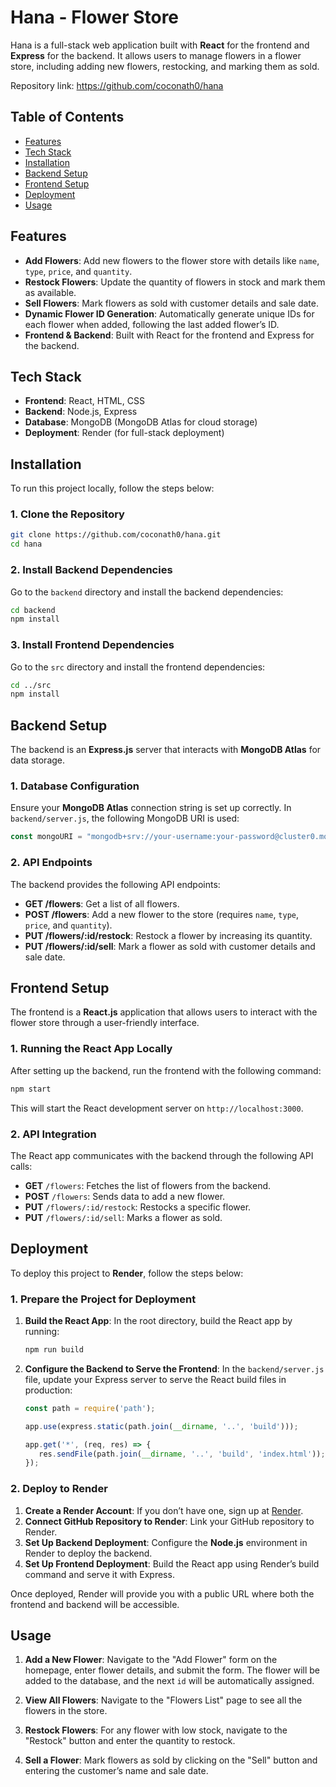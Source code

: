 # Hana - Flower Store

Hana is a full-stack web application built with **React** for the frontend and **Express** for the backend. It allows users to manage flowers in a flower store, including adding new flowers, restocking, and marking them as sold.

Repository link: https://github.com/coconath0/hana

## **Table of Contents**
- [Features](#features)
- [Tech Stack](#tech-stack)
- [Installation](#installation)
- [Backend Setup](#backend-setup)
- [Frontend Setup](#frontend-setup)
- [Deployment](#deployment)
- [Usage](#usage)

## **Features**
- **Add Flowers**: Add new flowers to the flower store with details like `name`, `type`, `price`, and `quantity`.
- **Restock Flowers**: Update the quantity of flowers in stock and mark them as available.
- **Sell Flowers**: Mark flowers as sold with customer details and sale date.
- **Dynamic Flower ID Generation**: Automatically generate unique IDs for each flower when added, following the last added flower’s ID.
- **Frontend & Backend**: Built with React for the frontend and Express for the backend.

## **Tech Stack**
- **Frontend**: React, HTML, CSS
- **Backend**: Node.js, Express
- **Database**: MongoDB (MongoDB Atlas for cloud storage)
- **Deployment**: Render (for full-stack deployment)

## **Installation**

To run this project locally, follow the steps below:

### **1. Clone the Repository**
```bash
git clone https://github.com/coconath0/hana.git
cd hana
```

### **2. Install Backend Dependencies**
Go to the `backend` directory and install the backend dependencies:
```bash
cd backend
npm install
```

### **3. Install Frontend Dependencies**
Go to the `src` directory and install the frontend dependencies:
```bash
cd ../src
npm install
```

## **Backend Setup**

The backend is an **Express.js** server that interacts with **MongoDB Atlas** for data storage.

### **1. Database Configuration**
Ensure your **MongoDB Atlas** connection string is set up correctly. In `backend/server.js`, the following MongoDB URI is used:

```javascript
const mongoURI = "mongodb+srv://your-username:your-password@cluster0.mongodb.net/hana?retryWrites=true&w=majority";
```

### **2. API Endpoints**

The backend provides the following API endpoints:

- **GET /flowers**: Get a list of all flowers.
- **POST /flowers**: Add a new flower to the store (requires `name`, `type`, `price`, and `quantity`).
- **PUT /flowers/:id/restock**: Restock a flower by increasing its quantity.
- **PUT /flowers/:id/sell**: Mark a flower as sold with customer details and sale date.

## **Frontend Setup**

The frontend is a **React.js** application that allows users to interact with the flower store through a user-friendly interface.

### **1. Running the React App Locally**
After setting up the backend, run the frontend with the following command:

```bash
npm start
```

This will start the React development server on `http://localhost:3000`.

### **2. API Integration**
The React app communicates with the backend through the following API calls:

- **GET** `/flowers`: Fetches the list of flowers from the backend.
- **POST** `/flowers`: Sends data to add a new flower.
- **PUT** `/flowers/:id/restock`: Restocks a specific flower.
- **PUT** `/flowers/:id/sell`: Marks a flower as sold.

## **Deployment**

To deploy this project to **Render**, follow the steps below:

### **1. Prepare the Project for Deployment**
1. **Build the React App**:
   In the root directory, build the React app by running:
   ```bash
   npm run build
   ```

2. **Configure the Backend to Serve the Frontend**:
   In the `backend/server.js` file, update your Express server to serve the React build files in production:

   ```javascript
   const path = require('path');
   
   app.use(express.static(path.join(__dirname, '..', 'build')));

   app.get('*', (req, res) => {
      res.sendFile(path.join(__dirname, '..', 'build', 'index.html'));
   });
   ```

### **2. Deploy to Render**
1. **Create a Render Account**: If you don’t have one, sign up at [Render](https://render.com/).
2. **Connect GitHub Repository to Render**: Link your GitHub repository to Render.
3. **Set Up Backend Deployment**: Configure the **Node.js** environment in Render to deploy the backend.
4. **Set Up Frontend Deployment**: Build the React app using Render’s build command and serve it with Express.

Once deployed, Render will provide you with a public URL where both the frontend and backend will be accessible.

## **Usage**

1. **Add a New Flower**: 
   Navigate to the "Add Flower" form on the homepage, enter flower details, and submit the form. The flower will be added to the database, and the next `id` will be automatically assigned.
   
2. **View All Flowers**: 
   Navigate to the "Flowers List" page to see all the flowers in the store.

3. **Restock Flowers**: 
   For any flower with low stock, navigate to the "Restock" button and enter the quantity to restock.

4. **Sell a Flower**: 
   Mark flowers as sold by clicking on the "Sell" button and entering the customer’s name and sale date.
